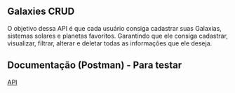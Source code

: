 ## Galaxies CRUD

O objetivo dessa API é que cada usuário consiga cadastrar suas Galaxias, sistemas solares e planetas favoritos. Garantindo que ele consiga cadastrar, visualizar, filtrar, alterar e deletar todas as informações que ele deseja.

## Documentação (Postman) - Para testar

[API](Galaxies-api.postman_collection.json)
